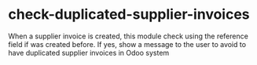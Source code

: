 # check-duplicated-supplier-invoices
When a supplier invoice is created, this module check using the reference field if was created before.
If yes, show a message to the user to avoid to have duplicated supplier invoices in Odoo system
